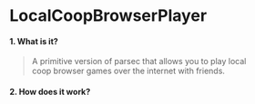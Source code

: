 # LocalCoopBrowserPlayer
#### 1. What is it?
> <p> A primitive version of parsec that allows you to play local <br>
> coop browser games over the internet with friends. </p>
#### 2. How does it work?
  
